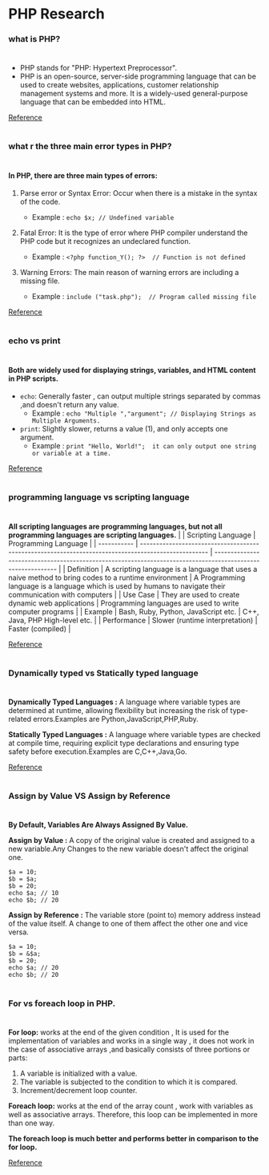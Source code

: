 # PHP Research

### what is PHP?
#
* PHP stands for "PHP: Hypertext Preprocessor". 
* PHP is an open-source, server-side programming language that can be used to create websites, applications, customer relationship management systems and more. It is a widely-used general-purpose language that can be embedded into HTML.

[<u>Reference</u>](https://codeinstitute.net/global/blog/what-is-php-programming/#:~:text=PHP%20is%20an%20open%2Dsource,can%20be%20embedded%20into%20HTML)
#
### what r the three main error types in PHP?
#

#### In PHP, there are three main types of errors:

1. Parse error or Syntax Error: Occur when there is a mistake in the syntax of the code.
    * Example : `echo $x; // Undefined variable`

2. Fatal Error: It is the type of error where PHP compiler understand the PHP code but it recognizes an undeclared function.
    * Example : `<?php function_Y(); ?>  // Function is not defined`
3. Warning Errors:  The main reason of warning errors are including a missing file. 
    * Example : `include ("task.php");  // Program called missing file`

[<u>Reference</u>](https://www.geeksforgeeks.org/php-types-of-errors/)
#
### echo vs print
#
#### Both are widely used for displaying strings, variables, and HTML content in PHP scripts.
* `echo`: Generally faster , can output multiple strings separated by commas ,and doesn't return any value.
    * Example : `echo "Multiple ","argument"; // Displaying Strings as Multiple Arguments.`
* `print`: Slightly slower, returns a value (1), and only accepts one argument.
    * Example : `print "Hello, World!";  it can only output one string or variable at a time.`
  
[<u>Reference</u>](geeksforgeeks.org/php-echo-print/)
#

### programming language vs scripting language
#
**All scripting languages are programming languages, but not all programming languages are scripting languages.**
|             | Scripting Language                                                                                  | Programming Language                                                                                        |
| ----------- | --------------------------------------------------------------------------------------------------- | ----------------------------------------------------------------------------------------------------------- |
| Definition  | A scripting language is a language that uses a naive method to bring codes to a runtime environment | A Programming language is a language which is used by humans to navigate their communication with computers |
| Use Case    | They are used to create dynamic web applications                                                    | Programming languages are used to write computer programs                                                   |
| Example     | Bash, Ruby, Python, JavaScript etc.                                                                 | C++, Java, PHP High-level etc.                                                                              |
| Performance | Slower (runtime interpretation)                                                                     | Faster (compiled)                                                                                           |

[<u>Reference</u>](https://www.geeksforgeeks.org/whats-the-difference-between-scripting-and-programming-languages/)
#
### Dynamically typed vs Statically typed language
#
**Dynamically Typed Languages :** A language where variable types are determined at runtime, allowing flexibility but increasing the risk of type-related errors.Examples are Python,JavaScript,PHP,Ruby.

**Statically Typed Languages :**  A language where variable types are checked at compile time, requiring explicit type declarations and ensuring type safety before execution.Examples are C,C++,Java,Go.

[<u>Reference</u>](https://www.baeldung.com/cs/statically-vs-dynamically-typed-languages)

#
### Assign by Value VS Assign by Reference
#
**By Default, Variables Are Always Assigned By Value.**

**Assign by Value :**  A copy of the original value is created and assigned to a new variable.Any Changes to the new variable doesn't affect the original one. 

```
$a = 10;
$b = $a;
$b = 20;
echo $a; // 10
echo $b; // 20
```

**Assign by Reference :** The variable store (point to) memory address instead of the value itself. A change to one of them affect the other one and vice versa.
```
$a = 10;
$b = &$a;
$b = 20;
echo $a; // 20
echo $b; // 20
```
#
### For vs foreach loop in PHP.
#
**For loop:** works at the end of the given condition , It is used for the implementation of variables and works in a single way , it does not work in the case of associative arrays ,and basically consists of three portions or parts:
1. A variable is initialized with a value.
2. The variable is subjected to the condition to which it is compared.
3. Increment/decrement loop counter.

**Foreach loop:** works at the end of the array count , work with variables as well as associative arrays. Therefore, this loop can be implemented in more than one way. 


**The foreach loop is much better and performs better in comparison to the for loop.**

[<u>Reference</u>](https://www.geeksforgeeks.org/what-is-the-difference-between-for-and-foreach-loop-in-php/)
#